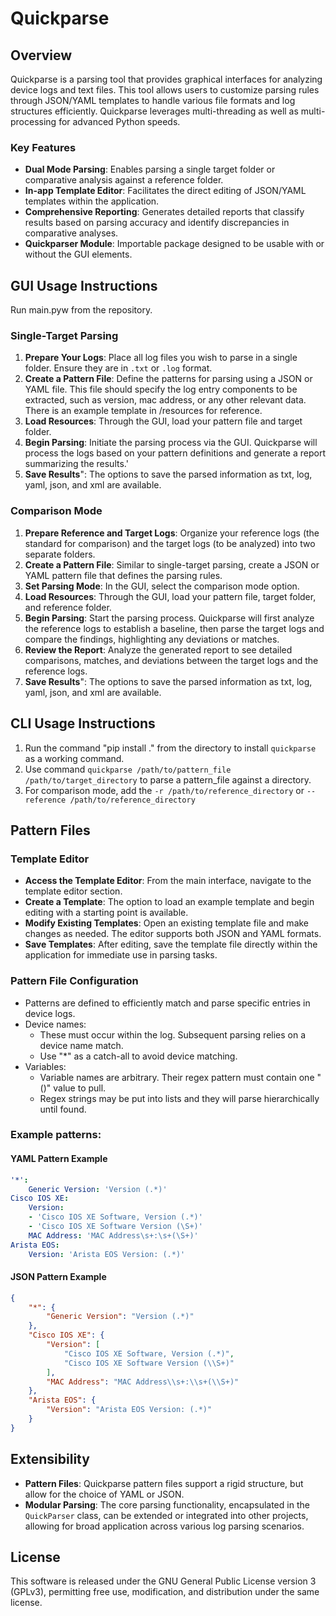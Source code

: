 # Quickparse

## Overview
Quickparse is a parsing tool that provides graphical interfaces for analyzing device logs and text files. This tool allows users to customize parsing rules through JSON/YAML templates to handle various file formats and log structures efficiently. Quickparse leverages multi-threading as well as multi-processing for advanced Python speeds.

### Key Features
- **Dual Mode Parsing**: Enables parsing a single target folder or comparative analysis against a reference folder.
- **In-app Template Editor**: Facilitates the direct editing of JSON/YAML templates within the application.
- **Comprehensive Reporting**: Generates detailed reports that classify results based on parsing accuracy and identify discrepancies in comparative analyses.
- **Quickparser Module**: Importable package designed to be usable with or without the GUI elements.

## GUI Usage Instructions
Run main.pyw from the repository.

### Single-Target Parsing
1. **Prepare Your Logs**: Place all log files you wish to parse in a single folder. Ensure they are in `.txt` or `.log` format.
2. **Create a Pattern File**: Define the patterns for parsing using a JSON or YAML file. This file should specify the log entry components to be extracted, such as version, mac address, or any other relevant data. There is an example template in /resources for reference.
3. **Load Resources**: Through the GUI, load your pattern file and target folder.
4. **Begin Parsing**: Initiate the parsing process via the GUI. Quickparse will process the logs based on your pattern definitions and generate a report summarizing the results.'
5. **Save Results**": The options to save the parsed information as txt, log, yaml, json, and xml are available.

### Comparison Mode
1. **Prepare Reference and Target Logs**: Organize your reference logs (the standard for comparison) and the target logs (to be analyzed) into two separate folders.
2. **Create a Pattern File**: Similar to single-target parsing, create a JSON or YAML pattern file that defines the parsing rules.
3. **Set Parsing Mode**: In the GUI, select the comparison mode option.
4. **Load Resources**: Through the GUI, load your pattern file, target folder, and reference folder.
5. **Begin Parsing**: Start the parsing process. Quickparse will first analyze the reference logs to establish a baseline, then parse the target logs and compare the findings, highlighting any deviations or matches.
6. **Review the Report**: Analyze the generated report to see detailed comparisons, matches, and deviations between the target logs and the reference logs.
7. **Save Results**": The options to save the parsed information as txt, log, yaml, json, and xml are available.

## CLI Usage Instructions
1. Run the command "pip install ." from the directory to install `quickparse` as a working command.
2. Use command `quickparse /path/to/pattern_file /path/to/target_directory` to parse a pattern_file against a directory.
3. For comparison mode, add the `-r /path/to/reference_directory` or `--reference /path/to/reference_directory`

## Pattern Files

### Template Editor
- **Access the Template Editor**: From the main interface, navigate to the template editor section.
- **Create a Template**: The option to load an example template and begin editing with a starting point is available.
- **Modify Existing Templates**: Open an existing template file and make changes as needed. The editor supports both JSON and YAML formats.
- **Save Templates**: After editing, save the template file directly within the application for immediate use in parsing tasks.

### Pattern File Configuration
- Patterns are defined to efficiently match and parse specific entries in device logs.
- Device names:
  - These must occur within the log. Subsequent parsing relies on a device name match.
  - Use "*" as a catch-all to avoid device matching.
- Variables:
  - Variable names are arbitrary. Their regex pattern must contain one "()" value to pull.
  - Regex strings may be put into lists and they will parse hierarchically until found.

### Example patterns:

#### YAML Pattern Example
```yaml
'*':
    Generic Version: 'Version (.*)'
Cisco IOS XE:
    Version:
    - 'Cisco IOS XE Software, Version (.*)'
    - 'Cisco IOS XE Software Version (\S+)'
    MAC Address: 'MAC Address\s+:\s+(\S+)'
Arista EOS:
    Version: 'Arista EOS Version: (.*)'
```
#### JSON Pattern Example
```json
{
    "*": {
        "Generic Version": "Version (.*)"
    },
    "Cisco IOS XE": {
        "Version": [
            "Cisco IOS XE Software, Version (.*)",
            "Cisco IOS XE Software Version (\\S+)"
        ],
        "MAC Address": "MAC Address\\s+:\\s+(\\S+)"
    },
    "Arista EOS": {
        "Version": "Arista EOS Version: (.*)"
    }
}
```

## Extensibility
- **Pattern Files**: Quickparse pattern files support a rigid structure, but allow for the choice of YAML or JSON.
- **Modular Parsing**: The core parsing functionality, encapsulated in the `QuickParser` class, can be extended or integrated into other projects, allowing for broad application across various log parsing scenarios.

## License
This software is released under the GNU General Public License version 3 (GPLv3), permitting free use, modification, and distribution under the same license.
